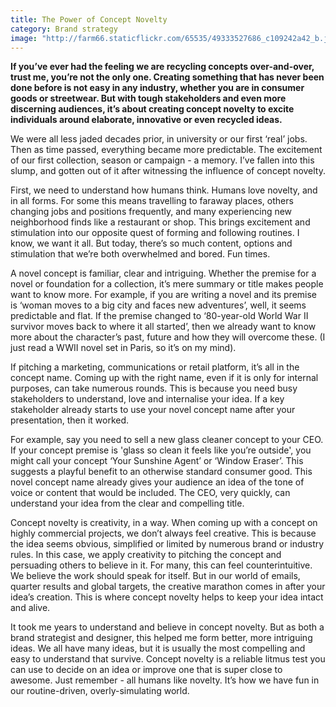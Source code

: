 ```yaml
---
title: The Power of Concept Novelty
category: Brand strategy
image: "http://farm66.staticflickr.com/65535/49333527686_c109242a42_b.jpg"
---
```


**If you’ve ever had the feeling we are recycling concepts over-and-over, trust me, you’re not the only one. Creating something that has never been done before is not easy in any industry, whether you are in consumer goods or streetwear. But with tough stakeholders and even more discerning audiences, it’s about creating concept novelty to excite individuals around elaborate, innovative or even recycled ideas.** 

We were all less jaded decades prior, in university or our first ‘real’ jobs. Then as time passed, everything became more predictable. The excitement of our first collection, season or campaign - a memory. I’ve fallen into this slump, and gotten out of it after witnessing the influence of concept novelty. 

First, we need to understand how humans think. Humans love novelty, and in all forms. For some this means travelling to faraway places, others changing jobs and positions frequently, and many experiencing new neighborhood finds like a restaurant or shop. This brings excitement and stimulation into our opposite quest of forming and following routines. I know, we want it all. But today, there’s so much content, options and stimulation that we’re both overwhelmed and bored. Fun times. 

A novel concept is familiar, clear and intriguing. Whether the premise for a novel or foundation for a collection, it’s mere summary or title makes people want to know more. For example, if you are writing a novel and its premise is ‘woman moves to a big city and faces new adventures’, well, it seems predictable and flat. If the premise changed to ‘80-year-old World War II survivor moves back to where it all started’, then we already want to know more about the character’s past, future and how they will overcome these. (I just read a WWII novel set in Paris, so it’s on my mind).

If pitching a marketing, communications or retail platform, it’s all in the concept name. Coming up with the right name, even if it is only for internal purposes, can take numerous rounds. This is because you need busy stakeholders to understand, love and internalise your idea. If a key stakeholder already starts to use your novel concept name after your presentation, then it worked.

For example, say you need to sell a new glass cleaner concept to your CEO. If your concept premise is 'glass so clean it feels like you’re outside', you might call your concept ‘Your Sunshine Agent’ or ‘Window Eraser’. This suggests a playful benefit to an otherwise standard consumer good. This novel concept name already gives your audience an idea of the tone of voice or content that would be included. The CEO, very quickly, can understand your idea from the clear and compelling title.

Concept novelty is creativity, in a way. When coming up with a concept on highly commercial projects, we don’t always feel creative. This is because the idea seems obvious, simplified or limited by numerous brand or industry rules. In this case, we apply creativity to pitching the concept and persuading others to believe in it. For many, this can feel counterintuitive. We believe the work should speak for itself. But in our world of emails, quarter results and global targets, the creative marathon comes in after your idea’s creation. This is where concept novelty helps to keep your idea intact and alive.

It took me years to understand and believe in concept novelty. But as both a brand strategist and designer, this helped me form better, more intriguing ideas. We all have many ideas, but it is usually the most compelling and easy to understand that survive. Concept novelty is a reliable litmus test you can use to decide on an idea or improve one that is super close to awesome. Just remember - all humans like novelty. It’s how we have fun in our routine-driven, overly-simulating world.
